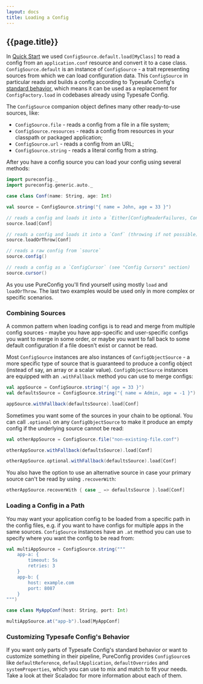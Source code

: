 ```yaml
---
layout: docs
title: Loading a Config
---
```


## {{page.title}}

In [Quick Start](index.md) we used `ConfigSource.default.load[MyClass]` to read a config from an `application.conf`
resource and convert it to a case class. `ConfigSource.default` is an instance of `ConfigSource` - a trait representing
sources from which we can load configuration data. This `ConfigSource` in particular reads and builds a config according
to Typesafe Config's [standard behavior](https://github.com/lightbend/config#standard-behavior), which means it can be
used as a replacement for `ConfigFactory.load` in codebases already using Typesafe Config.

The `ConfigSource` companion object defines many other ready-to-use sources, like:

- `ConfigSource.file` - reads a config from a file in a file system;
- `ConfigSource.resources` - reads a config from resources in your classpath or packaged application;
- `ConfigSource.url` - reads a config from an URL;
- `ConfigSource.string` - reads a literal config from a string.

After you have a config source you can load your config using several methods:

```scala mdoc:silent
import pureconfig._
import pureconfig.generic.auto._

case class Conf(name: String, age: Int)

val source = ConfigSource.string("{ name = John, age = 33 }")
```

```scala mdoc
// reads a config and loads it into a `Either[ConfigReaderFailures, Conf]`
source.load[Conf]

// reads a config and loads it into a `Conf` (throwing if not possible)
source.loadOrThrow[Conf]

// reads a raw config from `source`
source.config()

// reads a config as a `ConfigCursor` (see "Config Cursors" section)
source.cursor()
```

As you use PureConfig you'll find yourself using mostly `load` and `loadOrThrow`. The last two examples would be used
only in more complex or specific scenarios.

### Combining Sources

A common pattern when loading configs is to read and merge from multiple config sources - maybe you have app-specific
and user-specific configs you want to merge in some order, or maybe you want to fall back to some default configuration
if a file doesn't exist or cannot be read.

Most `ConfigSource` instances are also instances of `ConfigObjectSource` - a more specific type of source that is
guaranteed to produce a config object (instead of say, an array or a scalar value). `ConfigObjectSource` instances are
equipped with an `.withFallback` method you can use to merge configs:

```scala mdoc:silent
val appSource = ConfigSource.string("{ age = 33 }")
val defaultsSource = ConfigSource.string("{ name = Admin, age = -1 }")
```

```scala mdoc
appSource.withFallback(defaultsSource).load[Conf]
```

Sometimes you want some of the sources in your chain to be optional. You can call `.optional` on any
`ConfigObjectSource` to make it produce an empty config if the underlying source cannot be read:

```scala mdoc:silent
val otherAppSource = ConfigSource.file("non-existing-file.conf")
```

```scala mdoc
otherAppSource.withFallback(defaultsSource).load[Conf]

otherAppSource.optional.withFallback(defaultsSource).load[Conf]
```

You also have the option to use an alternative source in case your primary source can't be read by using `.recoverWith`:

```scala mdoc
otherAppSource.recoverWith { case _ => defaultsSource }.load[Conf]
```

### Loading a Config in a Path

You may want your application config to be loaded from a specific path in the config files, e.g. if you want to have
configs for multiple apps in the same sources. `ConfigSource` instances have an `.at` method you can use to specify
where you want the config to be read from:

```scala mdoc:silent
val multiAppSource = ConfigSource.string("""
    app-a: {
        timeout: 5s
        retries: 3
    }
    app-b: {
        host: example.com
        port: 8087
    }
""")

case class MyAppConf(host: String, port: Int)
```

```scala mdoc
multiAppSource.at("app-b").load[MyAppConf]
```

### Customizing Typesafe Config's Behavior

If you want only parts of Typesafe Config's standard behavior or want to customize something in their pipeline,
PureConfig provides `ConfigSource`s like `defaultReference`, `defaultApplication`, `defaultOverrides` and
`systemProperties`, which you can use to mix and match to fit your needs. Take a look at their Scaladoc for more
information about each of them.
